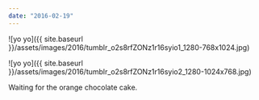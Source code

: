 ```yaml
---
date: "2016-02-19"
---
```


![yo yo]({{ site.baseurl }}/assets/images/2016/tumblr_o2s8rfZONz1r16syio1_1280-768x1024.jpg)

![yo yo]({{ site.baseurl }}/assets/images/2016/tumblr_o2s8rfZONz1r16syio2_1280-1024x768.jpg)

Waiting for the orange chocolate cake.
